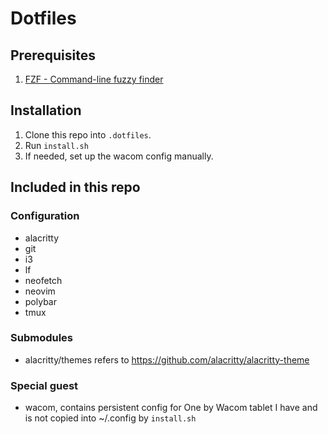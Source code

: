 # Dotfiles

## Prerequisites

1. [FZF - Command-line fuzzy finder](https://github.com/junegunn/fzf)

## Installation

1. Clone this repo into `.dotfiles`.
2. Run `install.sh`
3. If needed, set up the wacom config manually.

## Included in this repo

### Configuration
- alacritty
- git
- i3
- lf
- neofetch
- neovim
- polybar
- tmux

### Submodules
- alacritty/themes refers to https://github.com/alacritty/alacritty-theme

### Special guest
- wacom, contains persistent config for One by Wacom tablet I have and is not copied into ~/.config by `install.sh`

